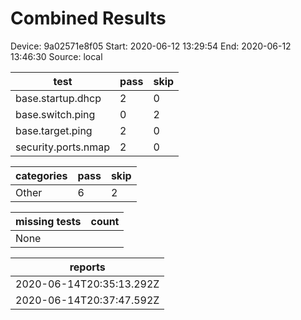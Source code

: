 # Combined Results
Device: 9a02571e8f05
Start: 2020-06-12 13:29:54
End: 2020-06-12 13:46:30
Source: local

|test|pass|skip|
|---|---|---|
|base.startup.dhcp|2|0|
|base.switch.ping|0|2|
|base.target.ping|2|0|
|security.ports.nmap|2|0|

|categories|pass|skip|
|---|---|---|
|Other|6|2|

|missing tests|count|
|---|---|
|None|

|reports|
|---|
|2020-06-14T20:35:13.292Z|
|2020-06-14T20:37:47.592Z|
